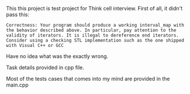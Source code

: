 This this project is test project for Think cell interview.
First of all, it didn't pass this:
```
Correctness: Your program should produce a working interval_map with the behavior described above. In particular, pay attention to the validity of iterators. It is illegal to dereference end iterators. Consider using a checking STL implementation such as the one shipped with Visual C++ or GCC
```
Have no idea what was the exactly wrong.

Task details provided in cpp file.

Most of the tests cases that comes into my mind are provided in the main.cpp
